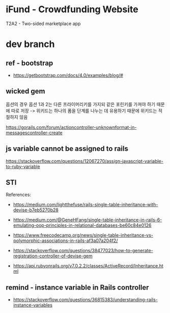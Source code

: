 # iFund - Crowdfunding Website

T2A2 - Two-sided marketplace app

# dev branch

## ref - bootstrap

- https://getbootstrap.com/docs/4.0/examples/blog/#

## wicked gem

옵션의 경우 옵션 1과 2는 다른 프라이머리키를 가지되 같은 포린키를 가져야 하기 때문에 따로 저장
-> 위키드는 하나의 폼을 단계를 나누는 데 유용하기 때문에 위키드는 적절하지 않음

https://gorails.com/forum/actioncontroller-unknownformat-in-messagescontroller-create

## js variable cannot be assigned to rails

https://stackoverflow.com/questions/12067270/assign-javascript-variable-to-ruby-variable

## STI

References:

- https://medium.com/lightthefuse/rails-single-table-inheritance-with-devise-b7eb5270b28

- https://medium.com/@GeneHFang/single-table-inheritance-in-rails-6-emulating-oop-principles-in-relational-databases-be60c84e0126

- https://www.freecodecamp.org/news/single-table-inheritance-vs-polymorphic-associations-in-rails-af3a07a204f2/

- https://stackoverflow.com/questions/38477023/how-to-generate-registration-controller-of-devise-gem

- https://api.rubyonrails.org/v7.0.2.2/classes/ActiveRecord/Inheritance.html

## remind - instance variable in Rails controller

- https://stackoverflow.com/questions/36815383/understanding-rails-instance-variables
